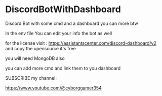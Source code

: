 # DiscordBotWithDashboard


Discord Bot with some cmd and a dashboard you can more btw

In the env file You can edit your info the bot as well

for the license visit : https://assistantscenter.com/discord-dashboard/v2 and copy the opensource it's free

you will need MongoDB also

you can add more cmd and link them to you dashboard

SUBSCRIBE my channel:

https://www.youtube.com/@cyborggamer354
